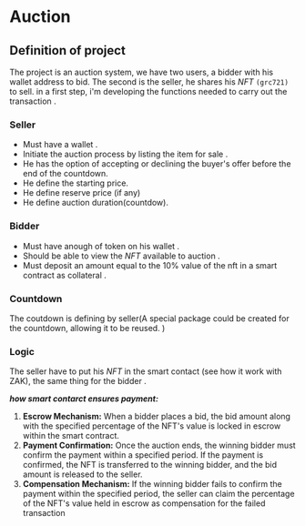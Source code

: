 # Auction

## Definition of project

The project is an auction system, we have two users, a bidder with his wallet address to bid. The second is the seller, he shares his *NFT* `(grc721)` to sell.
in a first step, i'm developing the functions needed to carry out the transaction .

### Seller

- Must have a wallet .
- Initiate the auction process by listing the item for sale .
- He has the option of accepting or declining the buyer's offer before the end of the countdown.
- He define the starting price.
- He define reserve price (if any)
- He define auction duration(countdow).

### Bidder

- Must have anough of token on his wallet .
- Should be able to view the *NFT* available to auction .
- Must deposit an amount equal to the 10% value of the nft in a smart contract as collateral .

### Countdown

 The coutdown is defining by seller(A special package could be created for the countdown, allowing it to be reused. )

### Logic

The seller have to put his *NFT* in the smart contact (see how it work with ZAK), the same thing for the bidder  .

 ***how smart contarct ensures payment:***

1. **Escrow Mechanism:**
When a bidder places a bid, the bid amount along with the specified percentage of the NFT's value is locked in escrow within the smart contract.
2. **Payment Confirmation:**
Once the auction ends, the winning bidder must confirm the payment within a specified period. If the payment is confirmed, the NFT is transferred to the winning bidder, and the bid amount is released to the seller.
3. **Compensation Mechanism:**
If the winning bidder fails to confirm the payment within the specified period, the seller can claim the percentage of the NFT's value held in escrow as compensation for the failed transaction  
